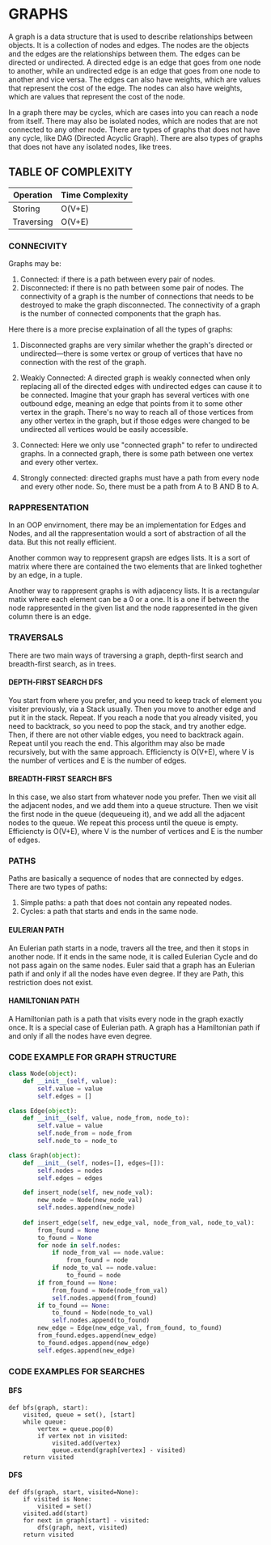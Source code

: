 # GRAPHS

A graph is a data structure that is used to describe relationships between objects. It is a collection of nodes and edges. The nodes are the objects and the edges are the relationships between them. The edges can be directed or undirected. A directed edge is an edge that goes from one node to another, while an undirected edge is an edge that goes from one node to another and vice versa. The edges can also have weights, which are values that represent the cost of the edge. The nodes can also have weights, which are values that represent the cost of the node.

In a graph there may be cycles, which are cases into you can reach a node from itself. There may also be isolated nodes, which are nodes that are not connected to any other node. There are types of graphs that does not have any cycle, like DAG (Directed Acyclic Graph). There are also types of graphs that does not have any isolated nodes, like trees.

## TABLE OF COMPLEXITY
| Operation | Time Complexity |
|-----------|-----------------|
| Storing   | O(V+E)          |
| Traversing| O(V+E)          |

### CONNECIVITY

Graphs may be:
1. Connected: if there is a path between every pair of nodes.
2. Disconnected: if there is no path between some pair of nodes.
The connectivity of a graph is the number of connections that needs to be destroyed to make the graph disconnected. The connectivity of a graph is the number of connected components that the graph has.

Here there is a more precise explaination of all the types of graphs:

1. Disconnected graphs are very similar whether the graph's directed or undirected—there is some vertex or group of vertices that have no connection with the rest of the graph.

2. Weakly Connected: A directed graph is weakly connected when only replacing all of the directed edges with undirected edges can cause it to be connected. Imagine that your graph has several vertices with one outbound edge, meaning an edge that points from it to some other vertex in the graph. There's no way to reach all of those vertices from any other vertex in the graph, but if those edges were changed to be undirected all vertices would be easily accessible.

3. Connected: Here we only use "connected graph" to refer to undirected graphs. In a connected graph, there is some path between one vertex and every other vertex.

4. Strongly connected: directed graphs must have a path from every node and every other node. So, there must be a path from A to B AND B to A.

### RAPPRESENTATION

In an OOP envirnoment, there may be an implementation for Edges and Nodes, and all the rappresentation would a sort of abstraction of all the data. But this not really efficient. 

Another common way to reppresent grapsh are edges lists. It is a sort of matrix where there are contained the two elements that are linked toghether by an edge, in a tuple. 

Another way to rappresent graphs is with adjacency lists. It is a rectangular matix where each element can be a 0 or a one. It is a one if between the node rappresented in the given list and the node rappresented in the given column there is an edge.

### TRAVERSALS

There are two main ways of traversing a graph, depth-first search and breadth-first search, as in trees. 

#### DEPTH-FIRST SEARCH DFS

You start from where you prefer, and you need to keep track of element you visiter previously, via a Stack usually. Then you move to another edge and put it in the stack. Repeat. If you reach a node that you already visited, you need to backtrack, so you need to pop the stack, and try another edge. Then, if there are not other viable edges, you need to backtrack again. Repeat until you reach the end. This algorithm may also be made recursively, but with the same approach. Efficiencty is O(V+E), where V is the number of vertices and E is the number of edges.

#### BREADTH-FIRST SEARCH BFS

In this case, we also start from whatever node you prefer. Then we visit all the adjacent nodes, and we add them into a queue structure. Then we visit the first node in the queue (dequeueing it), and we add all the adjacent nodes to the queue. We repeat this process until the queue is empty. Efficiencty is O(V+E), where V is the number of vertices and E is the number of edges.

### PATHS

Paths are basically a sequence of nodes that are connected by edges. There are two types of paths:
1. Simple paths: a path that does not contain any repeated nodes.
2. Cycles: a path that starts and ends in the same node.

#### EULERIAN PATH

An Eulerian path starts in a node, travers all the tree, and then it stops in another node. If it ends in the same node, it is called Eulerian Cycle and do not pass again on the same nodes. Euler said that a graph has an Eulerian path if and only if all the nodes have even degree. If they are Path, this restriction does not exist. 

#### HAMILTONIAN PATH

A Hamiltonian path is a path that visits every node in the graph exactly once. It is a special case of Eulerian path. A graph has a Hamiltonian path if and only if all the nodes have even degree.

### CODE EXAMPLE FOR GRAPH STRUCTURE

```python
class Node(object):
    def __init__(self, value):
        self.value = value
        self.edges = []

class Edge(object):
    def __init__(self, value, node_from, node_to):
        self.value = value
        self.node_from = node_from
        self.node_to = node_to

class Graph(object):
    def __init__(self, nodes=[], edges=[]):
        self.nodes = nodes
        self.edges = edges

    def insert_node(self, new_node_val):
        new_node = Node(new_node_val)
        self.nodes.append(new_node)
        
    def insert_edge(self, new_edge_val, node_from_val, node_to_val):
        from_found = None
        to_found = None
        for node in self.nodes:
            if node_from_val == node.value:
                from_found = node
            if node_to_val == node.value:
                to_found = node
        if from_found == None:
            from_found = Node(node_from_val)
            self.nodes.append(from_found)
        if to_found == None:
            to_found = Node(node_to_val)
            self.nodes.append(to_found)
        new_edge = Edge(new_edge_val, from_found, to_found)
        from_found.edges.append(new_edge)
        to_found.edges.append(new_edge)
        self.edges.append(new_edge)
```

### CODE EXAMPLES FOR SEARCHES

#### BFS

    def bfs(graph, start):
        visited, queue = set(), [start]
        while queue:
            vertex = queue.pop(0)
            if vertex not in visited:
                visited.add(vertex)
                queue.extend(graph[vertex] - visited)
        return visited

#### DFS

    def dfs(graph, start, visited=None):
        if visited is None:
            visited = set()
        visited.add(start)
        for next in graph[start] - visited:
            dfs(graph, next, visited)
        return visited
 